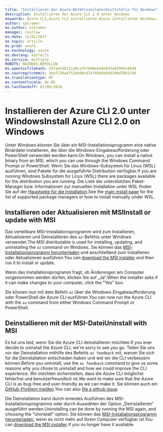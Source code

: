 ```yaml
---
title: "Installieren der Azure-Befehlszeilenschnittstelle für Windows"
description: Installieren der Azure CLI 2.0 unter Windows
keywords: Azure CLI,Azure CLI installieren,Azure installieren Windows, Azure CLI Windows, Azure Windows
author: sptramer
ms.author: sttramer
manager: routlaw
ms.date: 11/01/2017
ms.topic: article
ms.prod: azure
ms.technology: azure
ms.devlang: azurecli
ms.service: multiple
ROBOTS: NOINDEX,NOFOLLOW
ms.openlocfilehash: 247ae43813ca9ca7b7b98ebd8e933e02989c6649
ms.sourcegitcommit: 3eef136ae752eb90c67af604d4ddd298d70b1c9d
ms.translationtype: HT
ms.contentlocale: de-DE
ms.lasthandoff: 01/06/2018
---
```

# <a name="install-azure-cli-20-on-windows"></a><span data-ttu-id="5b69f-104">Installieren der Azure CLI 2.0 unter Windows</span><span class="sxs-lookup"><span data-stu-id="5b69f-104">Install Azure CLI 2.0 on Windows</span></span>

<span data-ttu-id="5b69f-105">Unter Windows können Sie über ein MSI-Installationsprogramm eine native Binärdatei installieren, die über die Windows-Eingabeaufforderung oder PowerShell verwendet werden kann.</span><span class="sxs-lookup"><span data-stu-id="5b69f-105">On Windows, you can install a native binary from an MSI, which you can use through the Windows Command Prompt or PowerShell.</span></span> <span data-ttu-id="5b69f-106">Wenn Sie das Windows-Subsystem für Linux (WSL) ausführen, sind Pakete für die ausgeführte Distribution verfügbar.</span><span class="sxs-lookup"><span data-stu-id="5b69f-106">If you are running Windows Subsystem for Linux (WSL) there are packages available for the distribution you are running.</span></span> <span data-ttu-id="5b69f-107">Die Liste der unterstützten Paket-Manager bzw. Informationen zur manuellen Installation unter WSL finden Sie auf der [Hauptseite für die Installation](install-azure-cli.md).</span><span class="sxs-lookup"><span data-stu-id="5b69f-107">See the [main install page](install-azure-cli.md) for the list of supported package managers or how to install manually under WSL.</span></span>

## <a name="install-or-update-with-msi"></a><span data-ttu-id="5b69f-108">Installieren oder Aktualisieren mit MSI</span><span class="sxs-lookup"><span data-stu-id="5b69f-108">Install or update with MSI</span></span>

<span data-ttu-id="5b69f-109">Das verteilbare MSI-Installationsprogramm wird zum Installieren, Aktualisieren und Deinstallieren des `az`-Befehls unter Windows verwendet.</span><span class="sxs-lookup"><span data-stu-id="5b69f-109">The MSI distributable is used for installing, updating, and uninstalling the `az` command on Windows.</span></span> <span data-ttu-id="5b69f-110">Sie können das [MSI-Installationsprogramm herunterladen](https://aka.ms/InstallAzureCliWindows) und anschließend zum Installieren oder Aktualisieren ausführen.</span><span class="sxs-lookup"><span data-stu-id="5b69f-110">You can [download the MSI installer](https://aka.ms/InstallAzureCliWindows) and then run it to install or update.</span></span>

<span data-ttu-id="5b69f-111">Wenn das Installationsprogramm fragt, ob Änderungen am Computer vorgenommen werden dürfen, klicken Sie auf „Ja“.</span><span class="sxs-lookup"><span data-stu-id="5b69f-111">When the installer asks if it can make changes to your computer, click the "Yes" box.</span></span>

<span data-ttu-id="5b69f-112">Sie können nun mit dem Befehl `az` über die Windows-Eingabeaufforderung oder PowerShell die Azure CLI ausführen.</span><span class="sxs-lookup"><span data-stu-id="5b69f-112">You can now run the Azure CLI with the `az` command from either Windows Command Prompt or PowerShell.</span></span>

## <a name="uninstall-with-msi"></a><span data-ttu-id="5b69f-113">Deinstallieren mit der MSI-Datei</span><span class="sxs-lookup"><span data-stu-id="5b69f-113">Uninstall with MSI</span></span>

<span data-ttu-id="5b69f-114">Es tut uns leid, wenn Sie die Azure CLI deinstallieren möchten.</span><span class="sxs-lookup"><span data-stu-id="5b69f-114">If you ever decide to uninstall the Azure CLI, we're sorry to see you go.</span></span> <span data-ttu-id="5b69f-115">Teilen Sie uns vor der Deinstallation mithilfe des Befehls `az feedback` mit, warum Sie sich für die Deinstallation entschieden haben und wie wir die CLI verbessern können.</span><span class="sxs-lookup"><span data-stu-id="5b69f-115">Before you uninstall, use the `az feedback` command to give us some reasons why you chose to uninstall and how we could improve the CLI experience.</span></span> <span data-ttu-id="5b69f-116">Wir möchten sicherstellen, dass die Azure CLI möglichst fehlerfrei und benutzerfreundlich ist.</span><span class="sxs-lookup"><span data-stu-id="5b69f-116">We want to make sure that the Azure CLI is as bug-free and user-friendly as we can make it.</span></span> <span data-ttu-id="5b69f-117">Sie können auch ein [GitHub-Problem melden](https://github.com/Azure/azure-cli/issues).</span><span class="sxs-lookup"><span data-stu-id="5b69f-117">You can also [file a github issue](https://github.com/Azure/azure-cli/issues).</span></span>

<span data-ttu-id="5b69f-118">Die Deinstallation kann durch erneutes Ausführen des MSI-Installationsprogramms oder durch Auswählen der Option „Deinstallieren“ ausgeführt werden.</span><span class="sxs-lookup"><span data-stu-id="5b69f-118">Uninstalling can be done by running the MSI again, and choosing the "Uninstall" option.</span></span> <span data-ttu-id="5b69f-119">Sie können das [MSI-Installationsprogramm herunterladen](https://aka.ms/InstallAzureCliWindows), wenn es nicht mehr auf Ihrem Computer verfügbar ist.</span><span class="sxs-lookup"><span data-stu-id="5b69f-119">You can [download the MSI installer](https://aka.ms/InstallAzureCliWindows) if you no longer have it available.</span></span>
